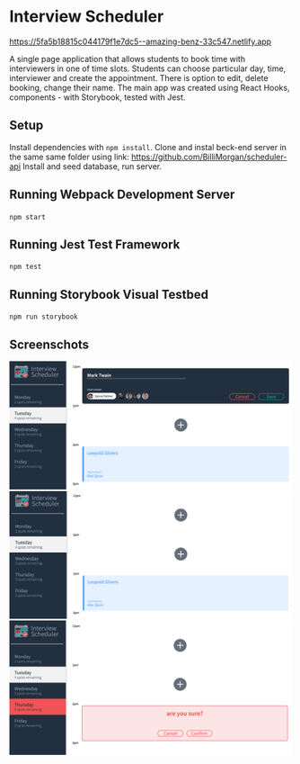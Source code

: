 # Interview Scheduler
https://5fa5b18815c044179f1e7dc5--amazing-benz-33c547.netlify.app

A single page application that allows students to book time with interviewers in one of time slots.
Students can choose particular day, time, interviewer and create the appointment.
There is option to edit, delete booking, change their name.
The main app was created using React Hooks, components - with Storybook, tested with Jest.

## Setup
Install dependencies with `npm install`.
Clone and instal beck-end server in the same same folder using link:
https://github.com/BilliMorgan/scheduler-api
Install and seed database, run server.


## Running Webpack Development Server
`npm start`

## Running Jest Test Framework
`npm test`

## Running Storybook Visual Testbed
`npm run storybook`

## Screenschots
!["General view"](https://github.com/BilliMorgan/scheduler/blob/master/docs/newAppointment.png?raw=true)
!["No appointment added"](https://github.com/BilliMorgan/scheduler/blob/master/docs/generalView.png?raw=true)
!["Delete message"](https://github.com/BilliMorgan/scheduler/blob/master/docs/deletAppointment.png?raw=true)
